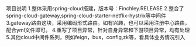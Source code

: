 项目说明
1.整体采用spring-cloud搭建，版本号：Finchley.RELEASE
2.整合了spring-cloud-gateway,spring-cloud-starter-netflix-hystrix等中间件
3.gateway路由这块，采用编码形式路由。如有兴趣，也可以采用注册中心路由，配合yml文件即可。
4.重写了项目异常，针对自身异常和下游项目异常，均有处理
5.其他cloud中间件系列，例如feign，bus，config,zk等，看具体业务情况引入